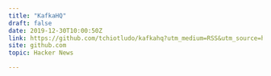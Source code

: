```yaml
---
title: "KafkaHQ"
draft: false
date: 2019-12-30T10:00:50Z
link: https://github.com/tchiotludo/kafkahq?utm_medium=RSS&utm_source=hune
site: github.com
topic: Hacker News  

---
```

